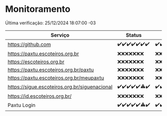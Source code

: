 # Monitoramento

Última verificação: 25/12/2024 18:07:00 -03

|Serviço|Status|Últimas 24h|
|---|---|---|
|https://github.com|<span title="2024-12-18: OK=23">✔️</span><span title="2024-12-19: OK=23">✔️</span><span title="2024-12-20: OK=23">✔️</span><span title="2024-12-21: OK=23">✔️</span><span title="2024-12-22: OK=23">✔️</span><span title="2024-12-23: OK=23">✔️</span><span title="2024-12-24: OK=20">✔️</span>|<span title="24/12/2024 18:07:00 -03 : 200">✔️</span><span title="24/12/2024 19:07:00 -03 : 200">✔️</span><span title="24/12/2024 20:07:00 -03 : 200">✔️</span><span title="24/12/2024 21:39:00 -03 : 200">✔️</span><span title="24/12/2024 23:08:00 -03 : 200">✔️</span><span title="25/12/2024 00:12:00 -03 : 200">✔️</span><span title="25/12/2024 01:10:00 -03 : 200">✔️</span><span title="25/12/2024 02:08:00 -03 : 200">✔️</span><span title="25/12/2024 03:12:00 -03 : 200">✔️</span><span title="25/12/2024 04:08:00 -03 : 200">✔️</span><span title="25/12/2024 05:11:00 -03 : 200">✔️</span><span title="25/12/2024 06:08:00 -03 : 200">✔️</span><span title="25/12/2024 07:08:00 -03 : 200">✔️</span><span title="25/12/2024 08:06:00 -03 : 200">✔️</span><span title="25/12/2024 09:14:00 -03 : 200">✔️</span><span title="25/12/2024 10:14:00 -03 : 200">✔️</span><span title="25/12/2024 11:07:00 -03 : 200">✔️</span><span title="25/12/2024 12:07:00 -03 : 200">✔️</span><span title="25/12/2024 13:09:00 -03 : 200">✔️</span><span title="25/12/2024 14:07:00 -03 : 200">✔️</span><span title="25/12/2024 15:10:00 -03 : 200">✔️</span><span title="25/12/2024 16:06:00 -03 : 200">✔️</span><span title="25/12/2024 17:08:00 -03 : 200">✔️</span><span title="25/12/2024 18:07:00 -03 : 200">✔️</span>|
|https://paxtu.escoteiros.org.br|<span title="2024-12-18: Falhas=23">❌</span><span title="2024-12-19: Falhas=23">❌</span><span title="2024-12-20: Falhas=23">❌</span><span title="2024-12-21: Falhas=23">❌</span><span title="2024-12-22: Falhas=23">❌</span><span title="2024-12-23: Falhas=23">❌</span><span title="2024-12-24: Falhas=20">❌</span>|<span title="24/12/2024 18:07:00 -03 : 403">❌</span><span title="24/12/2024 19:07:00 -03 : 403">❌</span><span title="24/12/2024 20:07:00 -03 : 403">❌</span><span title="24/12/2024 21:39:00 -03 : 403">❌</span><span title="24/12/2024 23:08:00 -03 : 403">❌</span><span title="25/12/2024 00:12:00 -03 : 403">❌</span><span title="25/12/2024 01:10:00 -03 : 403">❌</span><span title="25/12/2024 02:08:00 -03 : 403">❌</span><span title="25/12/2024 03:12:00 -03 : 403">❌</span><span title="25/12/2024 04:08:00 -03 : 403">❌</span><span title="25/12/2024 05:11:00 -03 : 403">❌</span><span title="25/12/2024 06:08:00 -03 : 403">❌</span><span title="25/12/2024 07:08:00 -03 : 403">❌</span><span title="25/12/2024 08:06:00 -03 : 403">❌</span><span title="25/12/2024 09:14:00 -03 : 403">❌</span><span title="25/12/2024 10:14:00 -03 : 403">❌</span><span title="25/12/2024 11:07:00 -03 : 403">❌</span><span title="25/12/2024 12:07:00 -03 : 403">❌</span><span title="25/12/2024 13:09:00 -03 : 403">❌</span><span title="25/12/2024 14:07:00 -03 : 403">❌</span><span title="25/12/2024 15:10:00 -03 : 403">❌</span><span title="25/12/2024 16:06:00 -03 : 403">❌</span><span title="25/12/2024 17:08:00 -03 : 403">❌</span><span title="25/12/2024 18:07:00 -03 : 403">❌</span>|
|https://escoteiros.org.br|<span title="2024-12-18: Falhas=23">❌</span><span title="2024-12-19: Falhas=23">❌</span><span title="2024-12-20: Falhas=23">❌</span><span title="2024-12-21: Falhas=23">❌</span><span title="2024-12-22: Falhas=23">❌</span><span title="2024-12-23: Falhas=23">❌</span><span title="2024-12-24: Falhas=20">❌</span>|<span title="24/12/2024 18:07:00 -03 : 403">❌</span><span title="24/12/2024 19:07:00 -03 : 403">❌</span><span title="24/12/2024 20:07:00 -03 : 403">❌</span><span title="24/12/2024 21:39:00 -03 : 403">❌</span><span title="24/12/2024 23:08:00 -03 : 403">❌</span><span title="25/12/2024 00:12:00 -03 : 403">❌</span><span title="25/12/2024 01:10:00 -03 : 403">❌</span><span title="25/12/2024 02:08:00 -03 : 403">❌</span><span title="25/12/2024 03:12:00 -03 : 403">❌</span><span title="25/12/2024 04:08:00 -03 : 403">❌</span><span title="25/12/2024 05:11:00 -03 : 403">❌</span><span title="25/12/2024 06:08:00 -03 : 403">❌</span><span title="25/12/2024 07:08:00 -03 : 403">❌</span><span title="25/12/2024 08:06:00 -03 : 403">❌</span><span title="25/12/2024 09:14:00 -03 : 403">❌</span><span title="25/12/2024 10:14:00 -03 : 403">❌</span><span title="25/12/2024 11:07:00 -03 : 403">❌</span><span title="25/12/2024 12:07:00 -03 : 403">❌</span><span title="25/12/2024 13:09:00 -03 : 403">❌</span><span title="25/12/2024 14:07:00 -03 : 403">❌</span><span title="25/12/2024 15:10:00 -03 : 403">❌</span><span title="25/12/2024 16:06:00 -03 : 403">❌</span><span title="25/12/2024 17:08:00 -03 : 403">❌</span><span title="25/12/2024 18:07:00 -03 : 403">❌</span>|
|https://paxtu.escoteiros.org.br/paxtu|<span title="2024-12-18: Falhas=23">❌</span><span title="2024-12-19: Falhas=23">❌</span><span title="2024-12-20: Falhas=23">❌</span><span title="2024-12-21: Falhas=23">❌</span><span title="2024-12-22: Falhas=23">❌</span><span title="2024-12-23: Falhas=23">❌</span><span title="2024-12-24: Falhas=20">❌</span>|<span title="24/12/2024 18:07:00 -03 : 403">❌</span><span title="24/12/2024 19:07:00 -03 : 403">❌</span><span title="24/12/2024 20:07:00 -03 : 403">❌</span><span title="24/12/2024 21:39:00 -03 : 403">❌</span><span title="24/12/2024 23:08:00 -03 : 403">❌</span><span title="25/12/2024 00:12:00 -03 : 403">❌</span><span title="25/12/2024 01:10:00 -03 : 403">❌</span><span title="25/12/2024 02:08:00 -03 : 403">❌</span><span title="25/12/2024 03:12:00 -03 : 403">❌</span><span title="25/12/2024 04:08:00 -03 : 403">❌</span><span title="25/12/2024 05:11:00 -03 : 403">❌</span><span title="25/12/2024 06:08:00 -03 : 403">❌</span><span title="25/12/2024 07:08:00 -03 : 403">❌</span><span title="25/12/2024 08:06:00 -03 : 403">❌</span><span title="25/12/2024 09:14:00 -03 : 403">❌</span><span title="25/12/2024 10:14:00 -03 : 403">❌</span><span title="25/12/2024 11:07:00 -03 : 403">❌</span><span title="25/12/2024 12:07:00 -03 : 403">❌</span><span title="25/12/2024 13:09:00 -03 : 403">❌</span><span title="25/12/2024 14:07:00 -03 : 403">❌</span><span title="25/12/2024 15:10:00 -03 : 403">❌</span><span title="25/12/2024 16:06:00 -03 : 403">❌</span><span title="25/12/2024 17:08:00 -03 : 403">❌</span><span title="25/12/2024 18:07:00 -03 : 403">❌</span>|
|https://paxtu.escoteiros.org.br/meupaxtu|<span title="2024-12-18: Falhas=23">❌</span><span title="2024-12-19: Falhas=23">❌</span><span title="2024-12-20: Falhas=23">❌</span><span title="2024-12-21: Falhas=23">❌</span><span title="2024-12-22: Falhas=23">❌</span><span title="2024-12-23: Falhas=23">❌</span><span title="2024-12-24: Falhas=20">❌</span>|<span title="24/12/2024 18:07:00 -03 : 403">❌</span><span title="24/12/2024 19:07:00 -03 : 403">❌</span><span title="24/12/2024 20:08:00 -03 : 403">❌</span><span title="24/12/2024 21:39:00 -03 : 403">❌</span><span title="24/12/2024 23:08:00 -03 : 403">❌</span><span title="25/12/2024 00:12:00 -03 : 403">❌</span><span title="25/12/2024 01:10:00 -03 : 403">❌</span><span title="25/12/2024 02:08:00 -03 : 403">❌</span><span title="25/12/2024 03:12:00 -03 : 403">❌</span><span title="25/12/2024 04:08:00 -03 : 403">❌</span><span title="25/12/2024 05:11:00 -03 : 403">❌</span><span title="25/12/2024 06:08:00 -03 : 403">❌</span><span title="25/12/2024 07:08:00 -03 : 403">❌</span><span title="25/12/2024 08:06:00 -03 : 403">❌</span><span title="25/12/2024 09:14:00 -03 : 403">❌</span><span title="25/12/2024 10:14:00 -03 : 403">❌</span><span title="25/12/2024 11:07:00 -03 : 403">❌</span><span title="25/12/2024 12:07:00 -03 : 403">❌</span><span title="25/12/2024 13:09:00 -03 : 403">❌</span><span title="25/12/2024 14:07:00 -03 : 403">❌</span><span title="25/12/2024 15:10:00 -03 : 403">❌</span><span title="25/12/2024 16:06:00 -03 : 403">❌</span><span title="25/12/2024 17:08:00 -03 : 403">❌</span><span title="25/12/2024 18:07:00 -03 : 403">❌</span>|
|https://sigue.escoteiros.org.br/siguenacional|<span title="2024-12-18: OK=23">✔️</span><span title="2024-12-19: OK=23">✔️</span><span title="2024-12-20: OK=23">✔️</span><span title="2024-12-21: OK=23">✔️</span><span title="2024-12-22: OK=23">✔️</span><span title="2024-12-23: OK=22, Falhas=1">⚠️</span><span title="2024-12-24: OK=20">✔️</span>|<span title="24/12/2024 18:07:00 -03 : 200">✔️</span><span title="24/12/2024 19:07:00 -03 : 200">✔️</span><span title="24/12/2024 20:08:00 -03 : 200">✔️</span><span title="24/12/2024 21:39:00 -03 : 200">✔️</span><span title="24/12/2024 23:08:00 -03 : 200">✔️</span><span title="25/12/2024 00:12:00 -03 : 200">✔️</span><span title="25/12/2024 01:10:00 -03 : 200">✔️</span><span title="25/12/2024 02:08:00 -03 : 200">✔️</span><span title="25/12/2024 03:12:00 -03 : 200">✔️</span><span title="25/12/2024 04:08:00 -03 : 200">✔️</span><span title="25/12/2024 05:11:00 -03 : 200">✔️</span><span title="25/12/2024 06:08:00 -03 : 200">✔️</span><span title="25/12/2024 07:08:00 -03 : 200">✔️</span><span title="25/12/2024 08:06:00 -03 : 200">✔️</span><span title="25/12/2024 09:14:00 -03 : 200">✔️</span><span title="25/12/2024 10:14:00 -03 : 200">✔️</span><span title="25/12/2024 11:07:00 -03 : 200">✔️</span><span title="25/12/2024 12:07:00 -03 : 200">✔️</span><span title="25/12/2024 13:09:00 -03 : 200">✔️</span><span title="25/12/2024 14:07:00 -03 : 200">✔️</span><span title="25/12/2024 15:10:00 -03 : 200">✔️</span><span title="25/12/2024 16:06:00 -03 : 200">✔️</span><span title="25/12/2024 17:08:00 -03 : 200">✔️</span><span title="25/12/2024 18:07:00 -03 : 200">✔️</span>|
|https://id.escoteiros.org.br/|<span title="2024-12-18: Falhas=23">❌</span><span title="2024-12-19: Falhas=23">❌</span><span title="2024-12-20: Falhas=23">❌</span><span title="2024-12-21: Falhas=23">❌</span><span title="2024-12-22: Falhas=23">❌</span><span title="2024-12-23: Falhas=23">❌</span><span title="2024-12-24: Falhas=20">❌</span>|<span title="24/12/2024 18:07:00 -03 : 403">❌</span><span title="24/12/2024 19:07:00 -03 : 403">❌</span><span title="24/12/2024 20:08:00 -03 : 403">❌</span><span title="24/12/2024 21:39:00 -03 : 403">❌</span><span title="24/12/2024 23:08:00 -03 : 403">❌</span><span title="25/12/2024 00:12:00 -03 : 403">❌</span><span title="25/12/2024 01:10:00 -03 : 403">❌</span><span title="25/12/2024 02:08:00 -03 : 403">❌</span><span title="25/12/2024 03:12:00 -03 : 403">❌</span><span title="25/12/2024 04:08:00 -03 : 403">❌</span><span title="25/12/2024 05:11:00 -03 : 403">❌</span><span title="25/12/2024 06:08:00 -03 : 403">❌</span><span title="25/12/2024 07:08:00 -03 : 403">❌</span><span title="25/12/2024 08:06:00 -03 : 403">❌</span><span title="25/12/2024 09:14:00 -03 : 403">❌</span><span title="25/12/2024 10:14:00 -03 : 403">❌</span><span title="25/12/2024 11:07:00 -03 : 403">❌</span><span title="25/12/2024 12:07:00 -03 : 403">❌</span><span title="25/12/2024 13:09:00 -03 : 403">❌</span><span title="25/12/2024 14:07:00 -03 : 403">❌</span><span title="25/12/2024 15:10:00 -03 : 403">❌</span><span title="25/12/2024 16:06:00 -03 : 403">❌</span><span title="25/12/2024 17:08:00 -03 : 403">❌</span><span title="25/12/2024 18:07:00 -03 : 403">❌</span>|
|Paxtu Login|<span title="2024-12-18: OK=23">✔️</span><span title="2024-12-19: OK=23">✔️</span><span title="2024-12-20: OK=23">✔️</span><span title="2024-12-21: OK=23">✔️</span><span title="2024-12-22: OK=23">✔️</span><span title="2024-12-23: OK=22, Falhas=1">⚠️</span><span title="2024-12-24: OK=20">✔️</span>|<span title="24/12/2024 18:07:00 -03 : 200">✔️</span><span title="24/12/2024 19:07:00 -03 : 200">✔️</span><span title="24/12/2024 20:08:00 -03 : 200">✔️</span><span title="24/12/2024 21:39:00 -03 : 200">✔️</span><span title="24/12/2024 23:08:00 -03 : 200">✔️</span><span title="25/12/2024 00:12:00 -03 : 200">✔️</span><span title="25/12/2024 01:10:00 -03 : 200">✔️</span><span title="25/12/2024 02:08:00 -03 : 200">✔️</span><span title="25/12/2024 03:12:00 -03 : 200">✔️</span><span title="25/12/2024 04:08:00 -03 : 200">✔️</span><span title="25/12/2024 05:11:00 -03 : 200">✔️</span><span title="25/12/2024 06:08:00 -03 : 200">✔️</span><span title="25/12/2024 07:08:00 -03 : 200">✔️</span><span title="25/12/2024 08:06:00 -03 : 200">✔️</span><span title="25/12/2024 09:14:00 -03 : 200">✔️</span><span title="25/12/2024 10:14:00 -03 : 200">✔️</span><span title="25/12/2024 11:07:00 -03 : 200">✔️</span><span title="25/12/2024 12:07:00 -03 : 200">✔️</span><span title="25/12/2024 13:09:00 -03 : 200">✔️</span><span title="25/12/2024 14:07:00 -03 : 200">✔️</span><span title="25/12/2024 15:10:00 -03 : 200">✔️</span><span title="25/12/2024 16:06:00 -03 : 200">✔️</span><span title="25/12/2024 17:08:00 -03 : 200">✔️</span><span title="25/12/2024 18:07:00 -03 : 200">✔️</span>|
